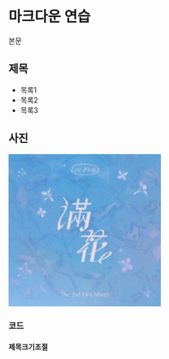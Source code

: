 # 마크다운 연습
본문

## 제목
- 목록1
- 목록2
- 목록3

## 사진
<img src= "day1/4108180.jpg" width="300"/>

### 코드

#### 제목크기조절